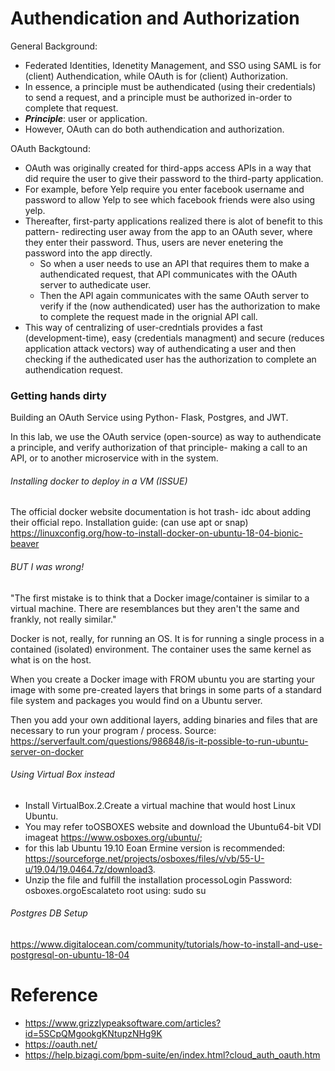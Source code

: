 # Authendication and Authorization

General Background: 
* Federated Identities, Idenetity Management, and SSO using SAML is for (client) Authendication, while OAuth is for (client) Authorization.
* In essence, a principle must be authendicated (using their credentials) to send a request, and a principle must be authorized in-order to complete that request.
* ***Principle***: user or application.
* However, OAuth can do both authendication and authorization.

OAuth Backgtound:
* OAuth was originally created for third-apps access APIs in a way that did require the user to give their password to the third-party application.
* For example, before Yelp require you enter facebook username and password to allow Yelp to see which facebook friends were also using yelp.
* Thereafter, first-party applications realized there is alot of benefit to this pattern- redirecting user away from the app to an OAuth sever, where they enter their password. Thus, users are never enetering the password into the app directly. 
  * So when a user needs to use an API that requires them to make a authendicated request, that API communicates with the OAuth server to authedicate user. 
  * Then the API again communicates with the same OAuth server to verify if the (now authendicated) user has the authorization to make to complete the request made in the orignial API call.      
* This way of centralizing of user-credntials provides a fast (development-time), easy (credentials managment) and secure (reduces application attack vectors) way of authendicating a user and then checking if the authedicated user has the authorization to complete an authendication request.   

### Getting hands dirty

Building an OAuth Service using Python- Flask, Postgres, and JWT.

In this lab, we use the OAuth service (open-source) as way to authendicate a principle, and verify authorization of that principle- making a call to an API, or to another microservice with in the system. 

###### Installing docker to deploy in a VM  (ISSUE)

The official docker website documentation is hot trash- idc about adding their official repo. Installation guide: (can use apt or snap)
https://linuxconfig.org/how-to-install-docker-on-ubuntu-18-04-bionic-beaver

###### BUT I was wrong!
"The first mistake is to think that a Docker image/container is similar to a virtual machine. There are resemblances but they aren't the same and frankly, not really similar."

Docker is not, really, for running an OS. It is for running a single process in a contained (isolated) environment. The container uses the same kernel as what is on the host.

When you create a Docker image with FROM ubuntu you are starting your image with some pre-created layers that brings in some parts of a standard file system and packages you would find on a Ubuntu server.

Then you add your own additional layers, adding binaries and files that are necessary to run your program / process.
Source:  https://serverfault.com/questions/986848/is-it-possible-to-run-ubuntu-server-on-docker

###### Using Virtual Box instead
* Install VirtualBox.2.Create a virtual machine that would host Linux Ubuntu.
* You may refer toOSBOXES website and download the Ubuntu64-bit VDI imageat https://www.osboxes.org/ubuntu/; 
* for this lab Ubuntu 19.10 Eoan Ermine version is recommended: https://sourceforge.net/projects/osboxes/files/v/vb/55-U-u/19.04/19.0464.7z/download3.
* Unzip the file and fulfill the installation processoLogin Password: osboxes.orgoEscalateto root using: sudo su


######  Postgres DB Setup
https://www.digitalocean.com/community/tutorials/how-to-install-and-use-postgresql-on-ubuntu-18-04


# Reference
* https://www.grizzlypeaksoftware.com/articles?id=5SCpQMgookgKNtupzNHg9K
* https://oauth.net/
* https://help.bizagi.com/bpm-suite/en/index.html?cloud_auth_oauth.htm
